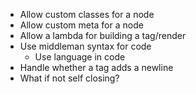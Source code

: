 - Allow custom classes for a node
- Allow custom meta for a node
- Allow a lambda for building a tag/render
- Use middleman syntax for code
  - Use language in code
- Handle whether a tag adds a newline
- What if not self closing?
